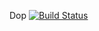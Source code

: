 Dop
[![Build Status](https://travis-ci.com/Abdullah8888/Dop.svg?branch=main)](https://travis-ci.com/Abdullah8888/Dop)
